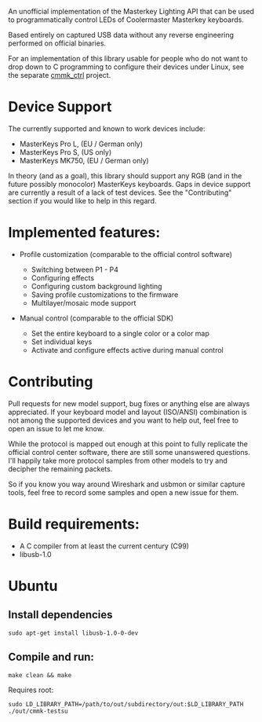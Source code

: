 An unofficial implementation of the Masterkey Lighting API that can be used
to programmatically control LEDs of Coolermaster Masterkey keyboards.

Based entirely on captured USB data without any reverse engineering performed
on official binaries.

For an implementation of this library usable for people who do not want to drop down to C programming
to configure their devices under Linux, see the separate [cmmk_ctrl](https://github.com/chmod222/cmmk_ctrl)
project.

# Device Support
The currently supported and known to work devices include:

 * MasterKeys Pro L, (EU / German only)
 * MasterKeys Pro S, (US only)
 * MasterKeys MK750, (EU / German only)

In theory (and as a goal), this library should support any RGB (and in the future possibly monocolor)
MasterKeys keyboards. Gaps in device support are currently a result of a lack of test devices. See
the "Contributing" section if you would like to help in this regard.

# Implemented features:
  - Profile customization (comparable to the official control software)
    * Switching between P1 - P4
    * Configuring effects
    * Configuring custom background lighting
    * Saving profile customizations to the firmware
    * Multilayer/mosaic mode support

  - Manual control (comparable to the official SDK)
    * Set the entire keyboard to a single color or a color map
    * Set individual keys
    * Activate and configure effects active during manual control

# Contributing
Pull requests for new model support, bug fixes or anything else are always appreciated. If your
keyboard model and layout (ISO/ANSI) combination is not among the supported devices and you want
to help out, feel free to open an issue to let me know.

While the protocol is mapped out enough at this point to fully replicate the official control
center software, there are still some unanswered questions. I'll happily take more protocol samples
from other models to try and decipher the remaining packets.

So if you know you way around Wireshark and usbmon or similar capture tools, feel free to record 
some samples and open a new issue for them.

# Build requirements:
  - A C compiler from at least the current century (C99)
  - libusb-1.0


# Ubuntu

## Install dependencies

```
sudo apt-get install libusb-1.0-0-dev
```

## Compile and run:

```
make clean && make
```

Requires root:

```
sudo LD_LIBRARY_PATH=/path/to/out/subdirectory/out:$LD_LIBRARY_PATH ./out/cmmk-testsu
```
